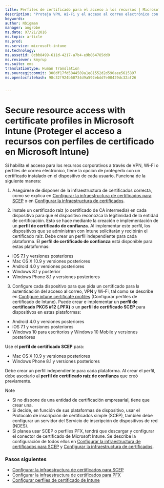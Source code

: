```yaml
---
title: Perfiles de certificado para el acceso a los recursos | Microsoft Intune
description: "Proteja VPN, Wi-Fi y el acceso al correo electrónico con un certificado instalado en cada dispositivo de usuario."
keywords: 
author: Nbigman
manager: angrobe
ms.date: 07/21/2016
ms.topic: article
ms.prod: 
ms.service: microsoft-intune
ms.technology: 
ms.assetid: 8cbb8499-611d-4217-a7b4-e9b864785dd0
ms.reviewer: kmyrup
ms.suite: ems
translationtype: Human Translation
ms.sourcegitcommit: 300df17fd5844589a1e81552d2d590aee5615897
ms.openlocfilehash: 98c32f924b60734d9a592ebdd7e00429dc32af26


---
```


# Secure resource access with certificate profiles in Microsoft Intune (Proteger el acceso a recursos con perfiles de certificado en Microsoft Intune)
Si habilita el acceso para los recursos corporativos a través de VPN, Wi-Fi o perfiles de correo electrónico, tiene la opción de protegerlo con un certificado instalado en el dispositivo de cada usuario. Funciona de la siguiente manera:

1. Asegúrese de disponer de la infraestructura de certificados correcta, como se explica en [Configurar la infraestructura de certificados para SCEP](configure-certificate-infrastructure-for-scep.md) o en [Configurar la infraestructura de certificados](configure-certificate-infrastructure-for-pfx.md).

2. Instale un certificado raíz (o certificado de CA intermedia) en cada dispositivo para que el dispositivo reconozca la legitimidad de la entidad de certificación. Esto se hace mediante la creación e implementación de un **perfil de certificado de confianza**. Al implementar este perfil, los dispositivos que se administran con Intune solicitarán y recibirán el certificado raíz. Debe crear un perfil independiente para cada plataforma. El **perfil de certificado de confianza** está disponible para estas plataformas:
 -  iOS 7.1 y versiones posteriores
 -  Mac OS X 10.9 y versiones posteriores
 -  Android 4.0 y versiones posteriores
 -  Windows 8.1 y posterior
 -  Windows Phone 8.1 y versiones posteriores

3. Configure cada dispositivo para que pida un certificado para la autenticación del acceso al correo, VPN y Wi-Fi, tal como se describe en [Configure intune certificate profiles](configure-intune-certificate-profiles.md) (Configurar perfiles de certificado de Intune). Puede crear e implementar un **perfil de certificado PKCS #12 (.PFX)** o un **perfil de certificado SCEP** para dispositivos en estas plataformas:

-  Android 4.0 y versiones posteriores
-  iOS 7.1 y versiones posteriores
-  Windows 10 para escritorios y Windows 10 Mobile y versiones posteriores

Use el **perfil de certificado SCEP** para:
-   Mac OS X 10.9 y versiones posteriores
-   Windows Phone 8.1 y versiones posteriores

Debe crear un perfil independiente para cada plataforma. Al crear el perfil, debe asociarlo al **perfil de certificado raíz de confianza** que creó previamente.

> [!NOTE]           
> -    Si no dispone de una entidad de certificación empresarial, tiene que crear una.
>- Si decide, en función de sus plataformas de dispositivo, usar el Protocolo de inscripción de certificados simple (SCEP), también debe configurar un servidor del Servicio de inscripción de dispositivos de red (NDES).
>-  Si planea usar SCEP o perfiles PFX, tendrá que descargar y configurar el conector de certificado de Microsoft Intune.
> Se describe la configuración de todos ellos en [Configurar la infraestructura de certificados para SCEP](configure-certificate-infrastructure-for-scep.md) y [Configurar la infraestructura de certificados](configure-certificate-infrastructure-for-pfx.md).

### Pasos siguientes
- [Configurar la infraestructura de certificados para SCEP](configure-certificate-infrastructure-for-scep.md)
- [Configurar la infraestructura de certificados para PFX](configure-certificate-infrastructure-for-pfx.md)
- [Configurar perfiles de certificado de Intune](configure-intune-certificate-profiles.md)



<!--HONumber=Jul16_HO4-->


